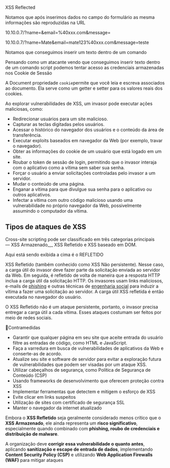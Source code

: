 XSS Reflected 

Notamos que após inserimos dados no campo do formulário  as mesma informações são reproduzidas na URL 

10.10.0.7/?name=<script>alert("Mate")</script>&email=%40xxx.com&message=

10.10.0.7/?name=Mate&email=mate123%40xxx.com&message=teste

Notamos que conseguimos inserir um texto dentro de um comando

<script>alert(" Mate ")</script>

Pensando como um atacante vendo que conseguimos inserir texto  dentro de um comando script podemos tentar  acesso as credenciais armazenadas nos Cookie de Sessão 

<script>alert("Document.Cookie")</script>

A Document propriedade `cookie`permite que você leia e escreva associados ao documento. Ela serve como um getter e setter para os valores reais dos cookies.

Ao explorar vulnerabilidades de XSS, um invasor pode executar ações maliciosas, como:

- Redirecionar usuários para um site malicioso.
- Capturar as teclas digitadas pelos usuários.
- Acessar o histórico do navegador dos usuários e o conteúdo da área de transferência.
- Executar exploits baseados em navegador da Web (por exemplo, travar o navegador).
- Obter as informações do cookie de um usuário que está logado em um site.
- Roubar o token de sessão de login, permitindo que o invasor interaja com o aplicativo como a vítima sem saber sua senha.
- Forçar o usuário a enviar solicitações controladas pelo invasor a um servidor.
- Mudar o conteúdo de uma página.
- Enganar a vítima para que divulgue sua senha para o aplicativo ou outros aplicativos.
- Infectar a vítima com outro código malicioso usando uma vulnerabilidade no próprio navegador da Web, possivelmente assumindo o computador da vítima.
## Tipos de ataques de XSS

Cross-site scripting pode ser classificado em três categorias principais — XSS Armazenado_,_ XSS Refletido e XSS baseado em DOM.

Aqui está sendo exibida a cima é o REFLETIDO

 XSS Refletido (também conhecido como XSS Não persistente). Nesse caso, a carga útil do invasor deve fazer parte da solicitação enviada ao servidor da Web.
 Em seguida, é refletido de volta de maneira que a resposta HTTP inclua a carga útil da solicitação HTTP. Os invasores usam links maliciosos, e-mails de [phishing](https://www.kaspersky.com.br/resource-center/threats/spam-phishing) e outras técnicas de [engenharia social](https://www.kaspersky.com.br/resource-center/threats/how-to-avoid-social-engineering-attacks) para induzir a vítima a fazer uma solicitação ao servidor. A carga útil XSS refletida é então executada no navegador do usuário.

O XSS Refletido não é um ataque persistente, portanto, o invasor precisa entregar a carga útil a cada vítima. Esses ataques costumam ser feitos por meio de redes sociais.

🔁Contramedidas
- Garantir que qualquer página em seu site que aceite entrada do usuário filtre as entradas de código, como HTML e JavaScript.
- Faça a varredura em busca de vulnerabilidades de aplicativos da Web e conserte-as de acordo.
- Atualize seu site e software de servidor para evitar a exploração futura de vulnerabilidades que podem ser visadas por um ataque XSS.
- Utilizar cabeçalhos de segurança, como Política de Segurança de Conteúdo (CSP)
- Usando frameworks de desenvolvimento que oferecem proteção contra XSS
- Implementar ferramentas que detectem e mitigem o esforço de XSS
- Evite clicar em links suspeitos
- Utilização de sites com certificado de segurança SSL
- Manter o navegador da internet atualizado

Embora o **XSS Refletido** seja geralmente considerado menos crítico que o **XSS Armazenado**, ele ainda representa um **risco significativo**, especialmente quando combinado com **phishing, roubo de credenciais e distribuição de malware**.

A organização deve **corrigir essa vulnerabilidade o quanto antes**, aplicando **sanitização e escape de entrada de dados**, implementando **Content Security Policy (CSP)** e utilizando **Web Application Firewalls (WAF)** para mitigar ataques
